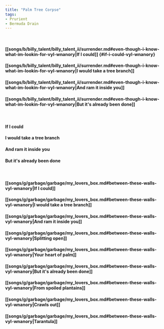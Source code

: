 ```yaml
---
title: "Palm Tree Corpse"
tags:
- Prurient
- Bermuda Drain
---
```

&nbsp;
#### [[songs/b/billy_talent/billy_talent_ii/surrender.md#even-though-i-know-what-im-lookin-for-vyl-wnanory|If I could]] {#if-i-could-vyl-wnanory}
#### [[songs/b/billy_talent/billy_talent_ii/surrender.md#even-though-i-know-what-im-lookin-for-vyl-wnanory|I would take a tree branch]]
#### [[songs/b/billy_talent/billy_talent_ii/surrender.md#even-though-i-know-what-im-lookin-for-vyl-wnanory|And ram it inside you]]
#### [[songs/b/billy_talent/billy_talent_ii/surrender.md#even-though-i-know-what-im-lookin-for-vyl-wnanory|But it's already been done]]
&nbsp;
#### If I could
#### I would take a tree branch
#### And ram it inside you
#### But it's already been done
&nbsp;
#### [[songs/g/garbage/garbage/my_lovers_box.md#between-these-walls-vyl-wnanory|If I could]]
#### [[songs/g/garbage/garbage/my_lovers_box.md#between-these-walls-vyl-wnanory|I would take a tree branch]]
#### [[songs/g/garbage/garbage/my_lovers_box.md#between-these-walls-vyl-wnanory|And ram it inside you]]
#### [[songs/g/garbage/garbage/my_lovers_box.md#between-these-walls-vyl-wnanory|Splitting open]]
#### [[songs/g/garbage/garbage/my_lovers_box.md#between-these-walls-vyl-wnanory|Your heart of palm]]
#### [[songs/g/garbage/garbage/my_lovers_box.md#between-these-walls-vyl-wnanory|But it's already been done]]
#### [[songs/g/garbage/garbage/my_lovers_box.md#between-these-walls-vyl-wnanory|From spoiled plantains]]
#### [[songs/g/garbage/garbage/my_lovers_box.md#between-these-walls-vyl-wnanory|Crawls out]]
#### [[songs/g/garbage/garbage/my_lovers_box.md#between-these-walls-vyl-wnanory|Tarantula]]
